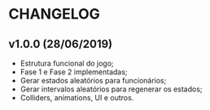 # CHANGELOG

## v1.0.0 (28/06/2019)
- Estrutura funcional do jogo;
- Fase 1 e Fase 2 implementadas;
- Gerar estados aleatórios para funcionários;
- Gerar intervalos aleatórios para regenerar os estados;
- Colliders, animations, UI e outros.
